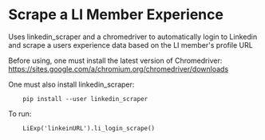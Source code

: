 # Scrape a LI Member Experience

Uses linkedin_scraper and a chromedriver to automatically login to Linkedin and scrape a users experience data based on the LI member's profile URL

Before using, one must install the latest version of Chromedriver: https://sites.google.com/a/chromium.org/chromedriver/downloads

One must also install linkedin_scraper:
        
        pip install --user linkedin_scraper 
 
To run:
        
        LiExp('linkeinURL').li_login_scrape()
